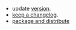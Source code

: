 - update [version](/src/zsh_jupyter_kernel/version).
- [keep a changelog](https://keepachangelog.com/en/1.0.0/).
- [package and distribute](/dist/)
